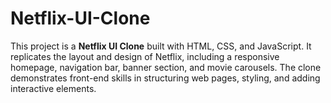 # Netflix-UI-Clone
This project is a **Netflix UI Clone** built with HTML, CSS, and JavaScript. It replicates the layout and design of Netflix, including a responsive homepage, navigation bar, banner section, and movie carousels. The clone demonstrates front-end skills in structuring web pages, styling, and adding interactive elements.
